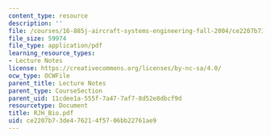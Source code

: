 ```yaml
---
content_type: resource
description: ''
file: /courses/16-885j-aircraft-systems-engineering-fall-2004/ce2207b73de476214f5706bb22761ae9_RJH_Bio.pdf
file_size: 59974
file_type: application/pdf
learning_resource_types:
- Lecture Notes
license: https://creativecommons.org/licenses/by-nc-sa/4.0/
ocw_type: OCWFile
parent_title: Lecture Notes
parent_type: CourseSection
parent_uid: 11cdee1a-555f-7a47-7af7-8d52e8dbcf9d
resourcetype: Document
title: RJH_Bio.pdf
uid: ce2207b7-3de4-7621-4f57-06bb22761ae9
---
```

